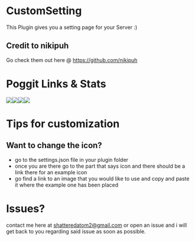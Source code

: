 # CustomSetting
This Plugin gives you a setting page for your Server :)
## Credit to nikipuh
 Go check them out here @ https://github.com/nikipuh

# Poggit Links & Stats
[![](https://poggit.pmmp.io/shield.state/CustomSetting)](https://poggit.pmmp.io/p/CustomSetting)[![](https://img.shields.io/badge/Using-PMMP-brightgreen.svg)](https://poggit.pmmp.io/p/CustomSetting)[![](https://poggit.pmmp.io/shield.dl.total/CustomSetting)](https://poggit.pmmp.io/p/CustomSetting)[![](https://poggit.pmmp.io/shield.api/CustomSetting)](https://poggit.pmmp.io/p/CustomSetting)
# Tips for customization
## Want to change the icon? 
- go to the settings.json file in your plugin folder
 - once you are there go to the part that says icon and there should be a link there for an example icon
  - go find a link to an image that you would like to use and copy and paste it where the example one has been placed
# Issues? 
contact me here at shatteredatom2@gmail.com or open an issue and i will get back to you regarding said issue
as soon as possible.
